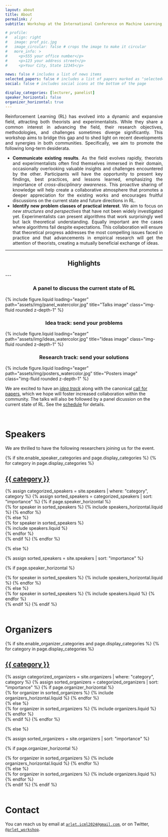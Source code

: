 ```yaml
---
layout: about
title: About
permalink: /
subtitle: Workshop at the International Conference on Machine Learning, 2024. Vienna, Austria.

# profile:
#   align: right
#   image: prof_pic.jpg
#   image_circular: false # crops the image to make it circular
#   more_info: >
#     <p>555 your office number</p>
#     <p>123 your address street</p>
#     <p>Your City, State 12345</p>

news: false # includes a list of news items
selected_papers: false # includes a list of papers marked as "selected={true}"
social: false # includes social icons at the bottom of the page

display_categories: [lecturer, panelist]
speaker_horizontal: false
organizer_horizontal: true
---
```


<div style="text-align: justify">
Reinforcement Learning (RL) has evolved into a dynamic and expansive field, attracting both theorists and experimentalists. While they share a common interest in advancing the field, their research objectives, methodologies, and challenges sometimes diverge significantly. This workshop aims to bridge this gap and to shed light on recent developments and synergies in both communities. Specifically, we aim to promote the following long-term desiderata.

<ul>
  <li>
    <b>Communicate existing results</b>. As the field evolves rapidly, theorists and experimentalists often find themselves immersed in their domain, occasionally overlooking valuable insights and challenges encountered by the other. Participants will have the opportunity to present key findings, best practices, and lessons learned, emphasizing the importance of <i>cross-disciplinary awareness</i>. This proactive sharing of knowledge will help create a collaborative atmosphere that promotes a deeper appreciation for the existing works and encourages fruitful discussions on the current state and future directions in RL.
  </li>

  <li>
    <b>Identify new problem classes of practical interest</b>. We aim to focus on <i>new structures and perspectives</i> that have not been widely investigated yet. Experimentalists can present algorithms that work surprisingly well but lack theoretical understanding. Equally important are the cases where algorithms fail despite expectations. This collaboration will ensure that theoretical progress addresses the most compelling issues faced in practice and that advancements in empirical research will get the attention of theorists, creating a mutually beneficial exchange of ideas.
  </li>
</ul>
</div>

---
<h2 style="text-align:center;">Highlights</h2>
---

<div class="row">
    <div class="col-sm mt-3 mt-md-0">
        <h3 style="text-align:center;">A panel to discuss the current state of RL</h3>
        {% include figure.liquid loading="eager" path="assets/img/panel_watercolor.jpg" title="Talks image" class="img-fluid rounded z-depth-1" %}
    </div>
    <div class="col-sm mt-3 mt-md-0">
        <h3 style="text-align:center;">Idea track: send your problems</h3>
        {% include figure.liquid loading="eager" path="assets/img/ideas_watercolor.jpg" title="Ideas image" class="img-fluid rounded z-depth-1" %}
    </div>
    <div class="col-sm mt-3 mt-md-0">
        <h3 style="text-align:center;">Research track: send your solutions</h3>
        {% include figure.liquid loading="eager" path="assets/img/posters_watercolor.jpg" title="Posters image" class="img-fluid rounded z-depth-1" %}
    </div>
</div>

We are excited to have an <em>[idea track](cfi)</em> along with the canonical [call for papers](cfp), which we hope will foster increased collaboration within the community. The talks will also be followed by a panel dicussion on the current state of RL. See the [schedule](/schedule) for details.

<!-- Speakers -->
<br>
<h1><b>Speakers</b></h1>

We are thrilled to have the following researchers joining us for the event.

<div class="speakers">
{% if site.enable_speaker_categories and page.display_categories %}
  <!-- Display categorized speakers -->
  {% for category in page.display_categories %}
  <a id="{{ category }}" href=".#{{ category }}">
    <h2 class="category">{{ category }}</h2>
  </a>
  {% assign categorized_speakers = site.speakers | where: "category", category %}
  {% assign sorted_speakers = categorized_speakers | sort: "importance" %}
  <!-- Generate cards for each speaker -->
  {% if page.speaker_horizontal %}
  <div class="container">
    <div class="row row-cols-2">
    {% for speaker in sorted_speakers %}
      {% include speakers_horizontal.liquid %}
    {% endfor %}
    </div>
  </div>
  {% else %}
  <div class="d-flex justify-content-between">
    {% for speaker in sorted_speakers %}
      <div class="p-2">{% include speakers.liquid %}</div>
    {% endfor %}
  </div>
  {% endif %}
  {% endfor %}

{% else %}

<!-- Display speakers without categories -->

{% assign sorted_speakers = site.speakers | sort: "importance" %}

  <!-- Generate cards for each speaker -->

{% if page.speaker_horizontal %}

  <div class="container">
    <div class="row row-cols-2">
    {% for speaker in sorted_speakers %}
      {% include speakers_horizontal.liquid %}
    {% endfor %}
    </div>
  </div>
  {% else %}
  <div class="grid">
    {% for speaker in sorted_speakers %}
      {% include speakers.liquid %}
    {% endfor %}
  </div>
  {% endif %}
{% endif %}
</div>

<br>
<!-- Organizers -->
<h1><b>Organizers</b></h1>
<p> </p>
<div class="organizers">
{% if site.enable_organizer_categories and page.display_categories %}
  <!-- Display categorized organizers -->
  {% for category in page.display_categories %}
  <a id="{{ category }}" href=".#{{ category }}">
    <h2 class="category">{{ category }}</h2>
  </a>
  {% assign categorized_organizers = site.organizers | where: "category", category %}
  {% assign sorted_organizers = categorized_organizers | sort: "importance" %}
  <!-- Generate cards for each organizer -->
  {% if page.organizer_horizontal %}
  <div class="container">
    <div class="row row-cols-2">
    {% for organizer in sorted_organizers %}
      {% include organizers_horizontal.liquid %}
    {% endfor %}
    </div>
  </div>
  {% else %}
  <div class="grid">
    {% for organizer in sorted_organizers %}
      {% include organizers.liquid %}
    {% endfor %}
  </div>
  {% endif %}
  {% endfor %}

{% else %}

<!-- Display organizers without categories -->

{% assign sorted_organizers = site.organizers | sort: "importance" %}

  <!-- Generate cards for each organizer -->

{% if page.organizer_horizontal %}

  <div class="container">
    <div class="row row-cols-2">
    {% for organizer in sorted_organizers %}
      {% include organizers_horizontal.liquid %}
    {% endfor %}
    </div>
  </div>
  {% else %}
  <div class="grid">
    {% for organizer in sorted_organizers %}
      {% include organizers.liquid %}
    {% endfor %}
  </div>
  {% endif %}
{% endif %}
</div>

<br>
<h1><b>Contact</b></h1>

You can reach us by email at [``arlet.icml2024@gmail.com``](mailto:arlet.icml2024@gmail.com), or on Twitter, [``@arlet_workshop``](https://twitter.com/arlet_workshop).